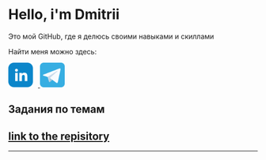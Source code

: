 <div class="container">
    <h1>Hello, i'm Dmitrii</h1>
    <p class="text">Это мой GitHub, где я делюсь своими навыками и скиллами</p>
    <div class="about">
        <p class="about__text">Найти меня можно здесь:</p>
        <div>
            <a target="_blank" href="https://www.linkedin.com/in/zakharov-dmitrii/">
                <img class="social__link" src="img/linkedIn.svg" style="width: 50px; height: 50px; margin-right: 10px;">
            </a>
            <a target="_blank" href="https://t.me/zakharov_dm">
                <img class="social__link" src="img/telegram.svg" style="width: 50px; height: 50px;">
            </a>
            <!-- <a target="_blank" href="https://krasnoyarsk.hh.ru/resume/7556328eff0b98abc40039ed1f444b586f3145">
                <img class="social__link" style="width: 50px; height: 50px;"
                    src="head_hunter-0000.png" alt="hh">
            </a> -->
        </div>
    </div>
</div>

## Задания по темам

[link to the repisitory](https://github.com/zakharov-dmitriy/hw_tasks/)
---

---
<!--
**zakharov-dmitriy/zakharov-dmitriy** is a ✨ _special_ ✨ repository because its `README.md` (this file) appears on your GitHub profile.

Here are some ideas to get you started:

- 🔭 I’m currently working on ...
- 🌱 I’m currently learning ...
- 👯 I’m looking to collaborate on ...
- 🤔 I’m looking for help with ...
- 💬 Ask me about ...
- 📫 How to reach me: ...
- 😄 Pronouns: ...
- ⚡ Fun fact: ...
-->
